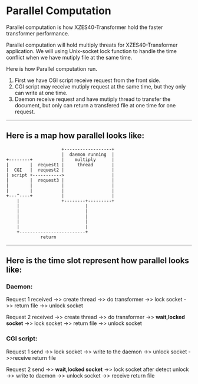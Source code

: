 # Parallel Computation

Parallel computation is how XZES40-Transformer hold the faster transformer performance.

Parallel computation will hold multiply threats for XZES40-Transformer application.
We will using Unix-socket lock function to handle the time conflict when we have mutiply file at the same time.

Here is how Parallel computation run.

1. First we have CGI script receive request from the front side.
2. CGI script may receive mutiply request at the same time, but they only can write at one time.
3. Daemon receive request and have mutiply thread to transfer the document, but only can return
   a transfered file at one time for one request. 

---


## Here is a map how parallel looks like:


                         +------------------+
                         |  daemon running  |
    +--------+           |    multiply      |
    |        |  request1 |     thread       |
    |  CGI   |  request2 |                  |
    | script +----------->                  |
    |        |  request3 |                  |
    |        |           |                  |
    |        |           |                  |
    +---^----+           |                  |
        |                +--------+---------+
        |                         |
        |                         |
        |                         |
        |                         |
        |                         |
        +-------------------------+
                 return


---


## Here is the time slot represent how parallel looks like:

### Daemon:

Request 1 received ->> create thread ->> do transformer ->> lock socket ->> return file ->> unlock socket

Request 2 received ->> create thread ->> do transformer ->>   __wait,locked socket__    ->> lock socket ->> return file ->> unlock socket

### CGI script:

Request 1 send ->> lock socket ->> write to the daemon ->> unlock socket ->>receive return file

Request 2 send ->> __wait,locked socket__ ->> lock socket after detect unlock ->>  write to daemon ->> unlock socket ->> receive return file
